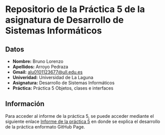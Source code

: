 # Repositorio de la Práctica 5 de la asignatura de Desarrollo de Sistemas Informáticos
## Datos
  * **Nombre:** Bruno Lorenzo
  * **Apellidos:** Arroyo Pedraza
  * **Gmail:** alu0101123677@ull.edu.es
  * **Univeridad:** Universidad de La Laguna
  * **Asignatura:** Desarrollo de Sistemas Informáticos
  * **Práctica:** Práctica 5 Objetos, clases e interfaces

## Información
Para acceder al informe de la práctica 5, se puede acceder mediante el siguiente enlace [Informe de la práctica 5](https://ull-esit-inf-dsi-2021.github.io/ull-esit-inf-dsi-20-21-prct05-objects-classes-interfaces-alu0101123677/) en donde se explica el desarrollo de la práctica enformato GitHub Page.
